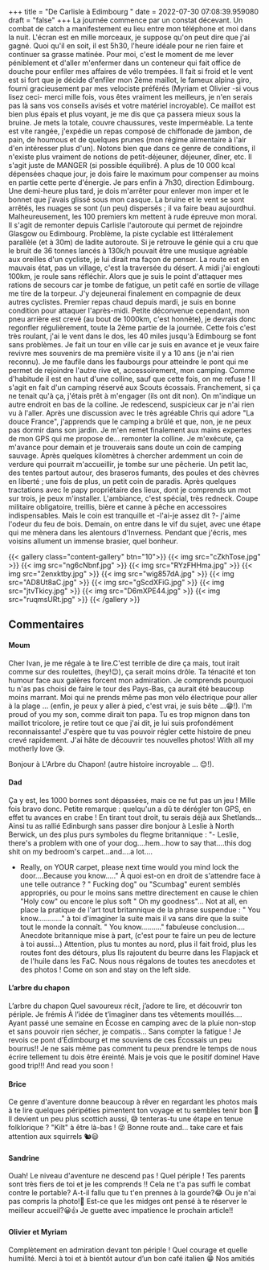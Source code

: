 +++
title = "De Carlisle à Edimbourg "
date = 2022-07-30 07:08:39.959080
draft = "false"
+++
La journée commence par un constat décevant. Un combat de catch a manifestement eu lieu entre mon téléphone et moi dans la nuit. L'écran est en mille morceaux, je suppose qu'on peut dire que j'ai gagné. Quoi qu'il en soit, il est 5h30, l'heure idéale pour ne rien faire et continuer sa grasse matinée. Pour moi, c'est le moment de me lever péniblement et d'aller m'enfermer dans un conteneur qui fait office de douche pour enfiler mes affaires de vélo trempées. Il fait si froid et le vent est si fort que je décide d'enfiler mon 2ème maillot, le fameux alpina giro, fourni gracieusement par mes velociste préférés (Myriam et Olivier -si vous lisez ceci- merci mille fois, vous êtes vraiment les meilleurs, je n'en serais pas là sans vos conseils avisés et votre matériel incroyable). Ce maillot est bien plus épais et plus voyant, je me dis que ça passera mieux sous la bruine. Je mets la totale, couvre chaussures, veste imperméable.
La tente est vite rangée, j'expédie un repas composé de chiffonade de jambon, de pain, de houmous et de quelques prunes (mon régime alimentaire à l'air d'en intéresser plus d'un). Notons bien que dans ce genre de conditions, il n'existe plus vraiment de notions de petit-déjeuner, déjeuner, dîner, etc. Il s'agit juste de MANGER (si possible équilibré). A plus de 10 000 kcal dépensées chaque jour, je dois faire le maximum pour compenser au moins en partie cette perte d'énergie. Je pars enfin à 7h30, direction Edimbourg. Une demi-heure plus tard, je dois m'arrêter pour enlever mon imper et le bonnet que j'avais glissé sous mon casque. La bruine et le vent se sont arrêtés, les nuages se sont (un peu) dispersés ; il va faire beau aujourdhui. Malheureusement, les 100 premiers km mettent à rude épreuve mon moral. Il s'agit de remonter depuis Carlisle l'autoroute qui permet de rejoindre Glasgow ou Edimbourg. Problème, la piste cyclable est littéralement parallèle (et à 30m) de ladite autoroute. Si je retrouve le génie qui a cru que le bruit de 36 tonnes lancés à 130k/h pouvait être une musique agréable aux oreilles d'un cycliste, je lui dirait ma façon de penser. La route est en mauvais état, pas un village, c'est la traversée du désert. A midi j'ai englouti 100km, je roule sans réfléchir. Alors que je suis le point d'attaquer mes rations de secours car je tombe de fatigue, un petit café en sortie de village me tire de la torpeur. J'y dejeunerai finalement en compagnie de deux autres cyclistes. Premier repas chaud depuis mardi, je suis en bonne condition pour attaquer l'après-midi. Petite déconvenue cependant, mon pneu arrière est crevé (au bout de 1000km, c'est honnête), je devrais donc regonfler régulièrement, toute la 2ème partie de la journée. Cette fois c'est très roulant, j'ai le vent dans le dos, les 40 miles jusqu'à Edimbourg se font sans problèmes. Je fait un tour en ville car je suis en avance et je veux faire revivre mes souvenirs de ma première visite il y a 10 ans (je n'ai rien reconnu). Je me faufile dans les faubourgs pour atteindre le pont qui me permet de rejoindre l'autre rive et, accessoirement, mon camping. Comme d'habitude il est en haut d'une colline, sauf que cette fois, on me refuse ! Il s'agit en fait d'un camping réservé aux Scouts écossais. Franchement, si ça ne tenait qu'à ça, j'étais prêt à m'engager (ils ont dit non). On m'indique un autre endroit en bas de la colline. Je redescend, suspicieux car je n'ai rien vu à l'aller. Après une discussion avec le très agréable Chris qui adore "La douce France", j'apprends que le camping a brûlé et que, non, je ne peux pas dormir dans son jardin. Je m'en remet finalement aux mains expertes de mon GPS qui me propose de... remonter la colline. Je m'exécute, ça m'avance pour demain et je trouverais sans doute un coin de camping sauvage. Après quelques kilomètres à chercher ardemment un coin de verdure qui pourrait m'accueillir, je tombe sur une pêcherie. Un petit lac, des tentes partout autour, des braseros fumants, des poules et des chèvres en liberté ; une fois de plus, un petit coin de paradis. Après quelques tractations avec le papy propriétaire des lieux, dont je comprends un mot sur trois, je peux m'installer. L'ambiance, c'est spécial, très redneck. Coupe militaire obligatoire, treillis, bière et canne à pêche en accessoires indispensables. Mais le coin est tranquille et -l'ai-je assez dit ?- j'aime l'odeur du feu de bois. Demain, on entre dans le vif du sujet, avec une étape qui me mènera dans les alentours d'Inverness. Pendant que j'écris, mes voisins allument un immense brasier, quel bonheur.

{{< gallery class="content-gallery" btn="10">}}
{{< img src="cZkhTose.jpg" >}}
{{< img src="ng6cNbnf.jpg" >}}
{{< img src="RYzFHHma.jpg" >}}
{{< img src="2enxktby.jpg" >}}
{{< img src="wig857dA.jpg" >}}
{{< img src="AD8Ut8aC.jpg" >}}
{{< img src="gScdXFiG.jpg" >}}
{{< img src="jtvTkicy.jpg" >}}
{{< img src="D6mXPE44.jpg" >}}
{{< img src="ruqmsURt.jpg" >}}
{{< /gallery >}}

## Commentaires
#### Moum
Cher Ivan, je me régale à te lire.C'est terrible de dire ça mais, tout irait comme sur des roulettes, (hey!😉), ça serait moins drôle. Ta ténacité et ton humour face aux galères forcent mon admiration. Je comprends pourquoi tu n'as pas choisi de faire le tour des Pays-Bas, ça aurait été beaucoup moins marrant. Moi qui ne prends même pas mon vélo électrique pour aller à la plage ... (enfin, je peux y aller à pied, c'est vrai, je suis bête ...😁!).
I'm proud of you my son, comme dirait ton papa. Tu es trop mignon dans ton maillot tricolore, je retire tout ce que j'ai dit, je lui suis profondément reconnaissante!
J'espère que tu vas pouvoir régler cette histoire de pneu crevé rapidement. J'ai hâte de découvrir tes nouvelles photos!
With all my motherly love 😘. 

Bonjour à L'Arbre du Chapon! (autre histoire incroyable ... 😊!).
#### Dad
Ça y est, les 1000 bornes sont dépassées, mais ce ne fut pas un jeu !
Mille fois bravo donc.
Petite remarque : quelqu'un a dû te dérégler ton GPS, en effet tu avances en crabe ! En tirant tout droit, tu serais déjà aux Shetlands...
Ainsi tu as rallié Edinburgh sans passer dire bonjour à Leslie à North Berwick, un des plus purs symboles du flegme britannique :
"- Leslie, there's a problem with one of your dog....hem...how to say that....this dog shit on my bedroom's carpet...and....a lot....
- Really, on YOUR carpet, please next time would you mind lock the door....Because you know....."
À quoi est-on en droit de s'attendre face à une telle outrance ? " Fucking dog" ou "Scumbag" eurent semblés appropriés, ou pour le moins sans mettre directement en cause le chien "Holy cow" ou encore le plus soft " Oh my goodness"...
Not at all, en place la pratique de l'art tout britannique de la phrase suspendue : " You know............" à toi d'imaginer la suite mais il va sans dire que la suite tout le monde la connaît. " You know.........." fabuleuse conclusion....
Anecdote britannique mise à part, (c'est pour te faire un peu de lecture à toi aussi...)
Attention, plus tu montes au nord, plus il fait froid, plus les routes font des détours, plus Ils rajoutent du beurre dans les Flapjack et de l'huile dans les FaC.
Nous nous régalons de toutes tes anecdotes et des photos !
Come on son and stay on the left side.
#### L’arbre du chapon
L’arbre du chapon
Quel savoureux récit, j’adore te lire, et découvrir ton périple. Je frémis À l’idée de t’imaginer dans tes vêtements mouillés…. Ayant passé une semaine en Écosse en camping avec de la pluie non-stop et sans pouvoir rien sécher, je  compatis… Sans compter la fatigue !
Je revois ce pont d’Édimbourg et me souviens de ces Écossais un peu bourrus!! 
Je ne sais même pas comment tu peux prendre le temps de nous écrire tellement tu dois être éreinté. 
Mais je vois que le positif domine! 
Have good trip!!! And read you soon !
#### Brice
Ce genre d'aventure donne beaucoup à rêver en regardant les photos mais à te lire quelques péripéties pimentent ton voyage et tu sembles tenir bon 💪 Il devient un peu plus scottich aussi, 😅 tenteras-tu une étape en tenue folklorique ? "Kilt" à être là-bas ! 😜 Bonne route and... take care et fais attention aux squirrels 🐿😃
#### Sandrine
Ouah! Le niveau d'aventure ne descend pas ! Quel périple ! Tes parents sont très fiers de toi et je les comprends !! 
Cela ne t'a pas suffi le combat contre le portable? A-t-il fallu que tu t'en prennes à la gourde?😂 Ou je n'ai pas compris la photo!🤔
Est-ce que les midges ont pensé à te réserver le meilleur accueil?😀👍
Je guette avec impatience le prochain article!!
#### Olivier et Myriam
Complètement en admiration devant ton périple !
Quel courage et quelle humilité.
Merci à toi et à bientôt autour d’un bon café italien 😁
Nos amitiés
